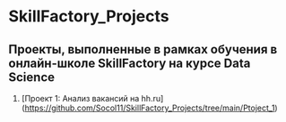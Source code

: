 # SkillFactory_Projects
## Проекты, выполненные в рамках обучения в онлайн-школе SkillFactory на курсе Data Science

1. [Проект 1: Анализ вакансий на hh.ru] (https://github.com/Socol11/SkillFactory_Projects/tree/main/Ptoject_1)
